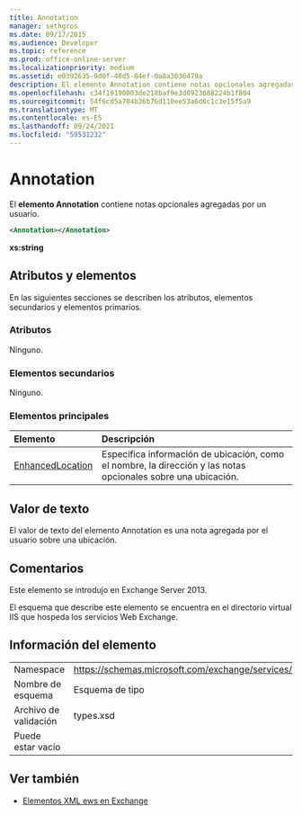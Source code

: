 ```yaml
---
title: Annotation
manager: sethgros
ms.date: 09/17/2015
ms.audience: Developer
ms.topic: reference
ms.prod: office-online-server
ms.localizationpriority: medium
ms.assetid: e0392635-9d0f-46d5-84ef-0a8a3036479a
description: El elemento Annotation contiene notas opcionales agregadas por un usuario.
ms.openlocfilehash: c34f19190003de218baf9e3d8923688224b1f804
ms.sourcegitcommit: 54f6cd5a704b36b76d110ee53a6d6c1c3e15f5a9
ms.translationtype: MT
ms.contentlocale: es-ES
ms.lasthandoff: 09/24/2021
ms.locfileid: "59531232"
---
```

# <a name="annotation"></a>Annotation

El **elemento Annotation** contiene notas opcionales agregadas por un usuario. 
  
```XML
<Annotation></Annotation>
```

 **xs:string**
## <a name="attributes-and-elements"></a>Atributos y elementos

En las siguientes secciones se describen los atributos, elementos secundarios y elementos primarios.
  
### <a name="attributes"></a>Atributos

Ninguno.
  
### <a name="child-elements"></a>Elementos secundarios

Ninguno.
  
### <a name="parent-elements"></a>Elementos principales

|**Elemento**|**Descripción**|
|:-----|:-----|
|[EnhancedLocation](enhancedlocation.md) <br/> |Especifica información de ubicación, como el nombre, la dirección y las notas opcionales sobre una ubicación.  <br/> |
   
## <a name="text-value"></a>Valor de texto

El valor de texto del elemento Annotation es una nota agregada por el usuario sobre una ubicación.
  
## <a name="remarks"></a>Comentarios

Este elemento se introdujo en Exchange Server 2013.
  
El esquema que describe este elemento se encuentra en el directorio virtual IIS que hospeda los servicios Web Exchange.
  
## <a name="element-information"></a>Información del elemento

|||
|:-----|:-----|
|Namespace  <br/> |https://schemas.microsoft.com/exchange/services/2006/types  <br/> |
|Nombre de esquema  <br/> |Esquema de tipo  <br/> |
|Archivo de validación  <br/> |types.xsd  <br/> |
|Puede estar vacío  <br/> ||
   
## <a name="see-also"></a>Ver también

- [Elementos XML ews en Exchange](ews-xml-elements-in-exchange.md)

